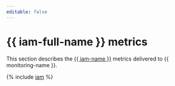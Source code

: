 ```yaml
---
editable: false
---
```


# {{ iam-full-name }} metrics

This section describes the [{{ iam-name }}](../../iam/) metrics delivered to {{ monitoring-name }}.

{% include [iam](../../_includes/monitoring/metrics-ref/iam.md) %}